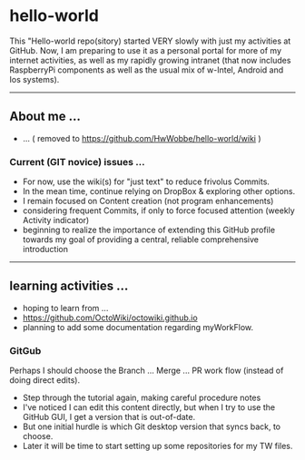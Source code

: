 # hello-world
This "Hello-world repo(sitory) started VERY slowly with just my activities at GitHub.  Now, I am preparing to use it as a personal portal for more of my internet activities, as well as my rapidly growing intranet (that now includes RaspberryPi components as well as the usual mix of w-Intel, Android and Ios systems).

<hr>
<h2> About me ...</h2>

* ... ( removed to https://github.com/HwWobbe/hello-world/wiki )


<h3> Current (GIT novice) issues ... </h3>

* For now, use the wiki(s) for "just text" to reduce frivolus Commits.
* In the mean time, continue relying on DropBox & exploring other options.
* I remain focused on Content creation (not program enhancements)
* considering frequent Commits, if only to force focused attention (weekly Activity indicator)
* beginning to realize the importance of extending this GitHub profile towards my goal of providing a central, reliable comprehensive introduction

<hr>
<h2> learning activities ... </h2>

* hoping to learn from ...
* https://github.com/OctoWiki/octowiki.github.io
* planning to add some documentation regarding myWorkFlow.

<h3> GitGub </h3>
Perhaps I should choose the Branch ... Merge ... PR work flow (instead of doing direct edits).

* Step through the tutorial again, making careful procedure notes
* I've noticed I can edit this content directly, but when I try to use the GitHub GUI, I get a version that is out-of-date.
* But one initial hurdle is which Git desktop version that syncs back, to choose.
* Later it will be time to start setting up some repositories for my TW files.

